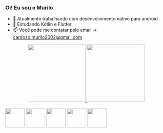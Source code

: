 ### Oi! Eu sou o Murilo

- 🔭 Atualmente trabalhando com desenvolvimento nativo para android  
- 🌱 Estudando Kotlin e Flutter
- 📫 Você pode me contatar pelo email -> cardoso.murilo2002@gmail.com

<div align="center">
  <a href="https://github.com/5gMurilo">
  <img height="180em" src="https://github-readme-stats.vercel.app/api?username=5gMurilo&show_icons=true&theme=dark&include_all_commits=true&count_private=true"/>
  <img height="180em" src="https://github-readme-stats.vercel.app/api/top-langs/?username=5gMurilo&layout=compact&langs_count=7&theme=dark"/>
</div>
 
<div style="display: inline-block ">
  <br/>
  <img height="60em" src="https://cdn.jsdelivr.net/gh/devicons/devicon/icons/android/android-original.svg" />
  <img height="60em" src="https://cdn.jsdelivr.net/gh/devicons/devicon/icons/flutter/flutter-original.svg" />
  <img height="60em" src="https://cdn.jsdelivr.net/gh/devicons/devicon/icons/mysql/mysql-original.svg" />
  <img height="60em" src="https://cdn.jsdelivr.net/gh/devicons/devicon/icons/kotlin/kotlin-original.svg" />
  <img height="60em" src="https://cdn.jsdelivr.net/gh/devicons/devicon/icons/javascript/javascript-original.svg" />
</div>
  
##
  
  
